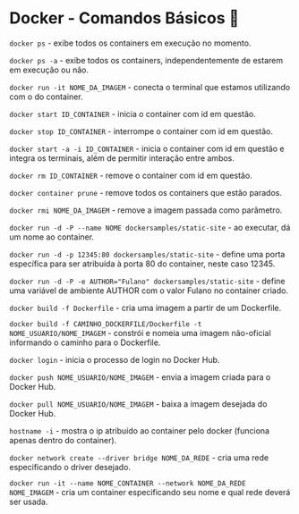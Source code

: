 # Docker - Comandos Básicos 🐋

`docker ps` - exibe todos os containers em execução no momento.

`docker ps -a` - exibe todos os containers, independentemente de estarem em execução ou não.

`docker run -it NOME_DA_IMAGEM` - conecta o terminal que estamos utilizando com o do container.

`docker start ID_CONTAINER` - inicia o container com id em questão.

`docker stop ID_CONTAINER` - interrompe o container com id em questão.

`docker start -a -i ID_CONTAINER` - inicia o container com id em questão e integra os terminais, além de permitir interação entre ambos.

`docker rm ID_CONTAINER` - remove o container com id em questão.

`docker container prune` - remove todos os containers que estão parados.

`docker rmi NOME_DA_IMAGEM` - remove a imagem passada como parâmetro.

`docker run -d -P --name NOME dockersamples/static-site` - ao executar, dá um nome ao container.

`docker run -d -p 12345:80 dockersamples/static-site` - define uma porta específica para ser atribuída à porta 80 do container, neste caso 12345.

`docker run -d -P -e AUTHOR="Fulano" dockersamples/static-site` - define uma variável de ambiente AUTHOR com o valor Fulano no container criado.

`docker build -f Dockerfile` - cria uma imagem a partir de um Dockerfile.

`docker build -f CAMINHO_DOCKERFILE/Dockerfile -t NOME_USUARIO/NOME_IMAGEM` - constrói e nomeia uma imagem não-oficial informando o caminho para o Dockerfile.

`docker login` - inicia o processo de login no Docker Hub.

`docker push NOME_USUARIO/NOME_IMAGEM` - envia a imagem criada para o Docker Hub.

`docker pull NOME_USUARIO/NOME_IMAGEM` - baixa a imagem desejada do Docker Hub.

`hostname -i` - mostra o ip atribuído ao container pelo docker (funciona apenas dentro do container).

`docker network create --driver bridge NOME_DA_REDE` - cria uma rede especificando o driver desejado.

`docker run -it --name NOME_CONTAINER --network NOME_DA_REDE NOME_IMAGEM` - cria um container especificando seu nome e qual rede deverá ser usada.
